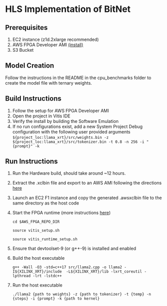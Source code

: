 # HLS Implementation of BitNet

## Prerequisites
1. EC2 instance (z1d.2xlarge recommended)
3. AWS FPGA Developer AMI [(install)](https://github.com/aws/aws-fpga/blob/master/Vitis/README.md)
4. S3 Bucket

## Model Creation
Follow the instructions in the README in the cpu_benchmarks folder to create the model file with ternary weights.

## Build Instructions 
1. Follow the setup for AWS FPGA Developer AMI
2. Open the project in Vitis IDE
3. Verify the install by building the Software Emulation
4. If no run configurations exist, add a new System Project Debug configuration with the following user provided arguments
     `${project_loc:llama_xrt}/src/weights.bin -z ${project_loc:llama_xrt}/src/tokenizer.bin -t 0.8 -n 256 -i "{prompt}" -k`

## Run Instructions
1. Run the Hardware build, should take around ~12 hours.
2. Extract the .xclbin file and export to an AWS AMI following the directions [here](https://github.com/aws/aws-fpga/blob/master/Vitis/README.md#2-create-an-amazon-fpga-image-afi)
3. Launch an EC2 F1 instance and copy the generated .awsxclbin file to the same directory as the host code
4. Start the FPGA runtime (more instructions [here](https://github.com/aws/aws-fpga/blob/master/Vitis/README.md#2-create-an-amazon-fpga-image-afi))

    `cd $AWS_FPGA_REPO_DIR`
   
    `source vitis_setup.sh`
   
    `source vitis_runtime_setup.sh`
6. Ensure that devtoolset-9 (or g++-9) is installed and enabled
7. Build the host executable
   
   `g++ -Wall -O3 -std=c++17 src/llama2.cpp -o llama2 -I${XILINX_XRT}/include  -L${XILINX_XRT}/lib -lxrt_coreutil -lpthread -lrt -lstdc++`
8. Run the host executable

    `./llama2 {path to weights} -z {path to tokenizer} -t {temp} -n {steps} -i {prompt} -k {path to kernel}`
   
